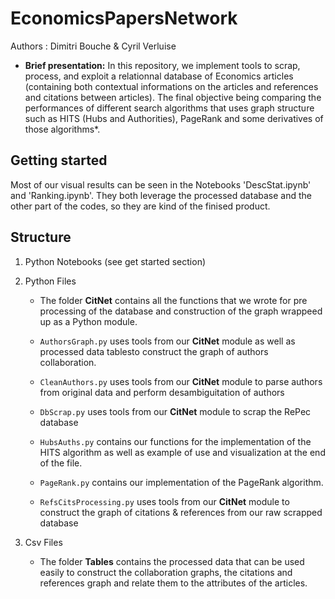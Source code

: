 # EconomicsPapersNetwork
Authors : Dimitri Bouche & Cyril Verluise

* **Brief presentation:** In this repository, we implement tools to scrap, process, and exploit a relationnal database of Economics articles (containing both contextual informations on the articles and references and citations between articles). The final objective being comparing the performances of different search algorithms that uses graph structure such as HITS (Hubs and Authorities), PageRank and some derivatives of those algorithms*.

## Getting started

Most of our visual results can be seen in the Notebooks 'DescStat.ipynb' and 'Ranking.ipynb'. They both leverage the processed database and the other part of the codes, so they are kind of the finised product.

## Structure

1. Python Notebooks (see get started section)


2. Python Files

      * The folder **CitNet** contains all the functions that we wrote for pre processing of the database and construction of the graph       wrappeed up as a Python module.

      * `AuthorsGraph.py` uses tools from our **CitNet** module as well as processed data tablesto construct the graph of authors             collaboration.

      * `CleanAuthors.py` uses tools from our **CitNet** module to parse authors from original data and perform desambiguitation of           authors

      * `DbScrap.py` uses tools from our **CitNet** module to scrap the RePec database

      * `HubsAuths.py` contains our functions for the implementation of the HITS algorithm as well as example of use and visualization         at the end of the file.

      * `PageRank.py` contains our implementation of the PageRank algorithm.

      * `RefsCitsProcessing.py` uses tools from our **CitNet** module to construct the graph of citations & references from our raw           scrapped database

3. Csv Files

    * The folder **Tables** contains the processed data that can be used easily to construct the collaboration graphs, the citations and     references graph and relate them to the attributes of the articles. 




